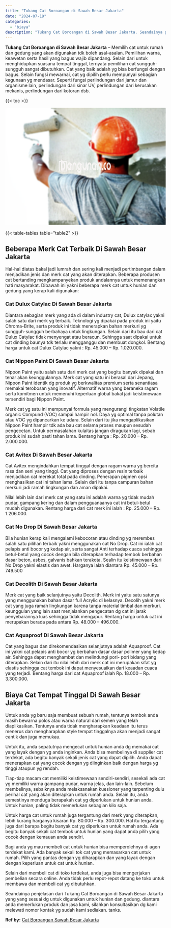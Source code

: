 ```yaml
---
title: "Tukang Cat Boroangan di Sawah Besar Jakarta"
date: "2024-07-19"
categories: 
  - "biaya"
description: "Tukang Cat Boroangan di Sawah Besar Jakarta. Seandainya penjelasan dari Tukang Cat Boroangan di Sawah Besar Jakarta yang yang sesuai dg untuk digunakan untuk..."
---
```


**Tukang Cat Boroangan di Sawah Besar Jakarta** – Memilih cat untuk rumah dan gedung yang akan digunakan tdk boleh asal-asalan. Pemilihan warna, keawetan serta hasil yang bagus wajib dipandang. Selain dari untuk menghidupkan suasana tempat tinggal, ternyata pemilihan cat sungguh-sungguh sangat dibutuhkan. Cat yang baik adalah yg bisa berfungsi dengan bagus. Selain fungsi mewarnai, cat yg dipilih perlu mempunyai sebagian kegunaan yg mendasar. Seperti fungsi perlindungan dari jamur dan organisme lain, perlindungan dari sinar UV, perlindungan dari kerusakan mekanis, perlindungan dari kotoran dsb.

{{< toc >}}

![Tukang Cat Boroangan di Sawah Besar Jakarta](/images/jasa-cat-murah23.png)

{{< table-tables table="table2" >}}

## Beberapa Merk Cat Terbaik Di Sawah Besar Jakarta

Hal-hal diatas bakal jadi lumrah dan sering kali menjadi pertimbangan dalam menjadikan jenis dan merk cat yang akan diterapkan. Beberapa produsen cat bertanding mengkampanyekan produk andalannya untuk memenangkan hati masyarakat. Dibawah ini yakni beberapa merk cat untuk hunian dan gedung yang kerap kali digunakan:

### Cat Dulux Catylac Di Sawah Besar Jakarta

Diantara sebagian merk yang ada di dalam industry cat, Dulux catylax yakni salah satu dari merk yg terbaik. Teknologi yg dipakai pada produk ini yaitu Chroma-Brite, serta produk ini tidak menerapkan bahan merkuri yg sungguh-sungguh berbahaya untuk lingkungan. Selain dari itu bau dari cat Dulux Catylac tidak menyengat atau beracun. Sehingga saat dipakai untuk cat dinding baunya tdk terlalu mengganggu dan membuat dongkol. Bentang harga untuk cat Dulux Catylac yakni : Rp. 45.000 – Rp. 1.020.000.

### Cat Nippon Paint Di Sawah Besar Jakarta

Nippon Paint yaitu salah satu dari merk cat yang begitu banyak dipakai dan tenar akan keunggulannya. Merk cat yang satu ini berasal dari Jepang, Nippon Paint identik dg produk yg berkwalitas premium serta senantiasa memakai terobosan yang inovatif. Alternatif warna yang beraneka ragam serta komitmen untuk memenuhi keperluan global bakal jadi keistimewaan tersendiri bagi Nippon Paint.

Merk cat yg satu ini mempunyai formula yang mengurangi tingkatan Volatile organic Compund (VOC) sampai hampir nol. Daya yg optimal tanpa polutan atau VOC yg dipancarkan ke udara. Selain dari itu jika mengaplikasikan Nippon Paint hampir tdk ada bau cat selama proses maupun sesudah pengecetan. Untuk permasalahan kulaitas jangan diragukan lagi, sebab produk ini sudah pasti tahan lama. Bentang harga : Rp. 20.000 – Rp. 2.000.000.

### Cat Avitex Di Sawah Besar Jakarta

Cat Avitex mengindahkan tempat tinggal dengan ragam warna yg bercita rasa dan seni yang tinggi. Cat yang diproses dengan resin terbaik menjadikan cat merekat total pada dinding. Penerapan pigmen opsi menghasilkan cat ini tahan lama. Selain dari itu tanpa campuran bahan merkuri jadi ramah lingkungan dan aman dipakai.

Nilai lebih lain dari merk cat yang satu ini adalah warna yg tidak mudah pudar, gampang kering dan dalam pengguanaanya cat ini betul-betul mudah digunakan. Rentang harga dari cat merk ini ialah : Rp. 25.000 – Rp. 1.206.000.

### Cat No Drop Di Sawah Besar Jakarta

Bila hunian kerap kali mengalami kebocoran atau dinding yg merembes salah satu pilihan terbaik yakni menggunakan cat No Drop. Cat ini ialah cat pelapis anti bocor yg kedap air, serta sangat Anti terhadap cuaca sehingga betul-betul yang cocok dengan bila diterapkan terhadap tembok berbahan dasar beton, asbes, galvanis bahkan terakota. Sealin itu keistimewaan dari No Drop yakni elastis dan awet. Harganya ialah diantara Rp. 45.000 – Rp. 749.500

### Cat Decolith Di Sawah Besar Jakarta

Merk cat yang baik selanjutnya yaitu Decolith. Merk ini yaitu satu satunya yang menggunakan bahan dasar full Acrylic di kelasnya. Decolih yakni merk cat yang juga ramah lingkungan karena tanpa material timbal dan merkuri. keunggulan yang lain saat menjalankan pengecatan dg cat ini jarak penyebarannya luas sehingga tidak mengapur. Rentang harga untuk cat ini merupakan berada pada antara Rp. 48.000 – 496.000.

### Cat Aquaproof Di Sawah Besar Jakarta

Cat yang bagus dan direkomendasikan selanjutnya adalah Aquaproof. Cat ini yakni cat pelapis anti bocor yg berbahan dasar dasar polimer yang kedap air. Sehingga dapat menghambat dan melindungi pori- pori bidang yang diterapkan. Selain dari itu nilai lebih dari merk cat ini merupakan sifat yg elastis sehingga cat tembok ini dapat menyesuaikan dari keaadan cuaca yang terjadi. Bentang harga dari cat Aquaproof ialah Rp. 18.000 – Rp. 3.300.000.

## Biaya Cat Tempat Tinggal Di Sawah Besar Jakarta

Untuk anda yg baru saja membuat sebuah rumah, tentunya tembok anda masih bewarna polos atau warna natural dari semen yang telah diaplikasikan. Tentunya anda tidak mengharapkan keadaan itu terus menerus dan mengharapkan style tempat tinggalnya akan menjadi sangat cantik dan juga memukau.

Untuk itu, anda sepatutnya mengecat untuk hunian anda dg memakai cat yang layak dengan yg anda inginkan. Anda bisa membelinya di supplier cat terdekat, ada begitu banyak sekali jenis cat yang dapat dipilih. Anda dapat menerapkan cat yang cocok dengan yg diinginkan baik dengan harga yg tinggi ataupun yg rendah.

Tiap-tiap macam cat memiliki keistimewaan sendiri-sendiri, sesekali ada cat yg memiliki warna gampang pudar, warna jelas, dan lain-lain. Sebelum membelinya, sebaiknya anda melaksanakan kuesioner yang terpenting dulu perihal cat yang akan diterapkan untuk rumah anda. Selain itu, anda semestinya menduga berapakah cat yg diperlukan untuk hunian anda. Untuk hunian, paling tidak memerlukan sebagian kilo saja.

Untuk harga cat untuk rumah juga tergantung dari merk yang diterapkan, lebih kurang harganya kisaran Rp. 80.000 – Rp. 300.000. Hal itu tergantung juga dari barapa begitu banyak cat yg diperlukan untuk rumah anda. Ada begitu banyak sekali cat tembok untuk hunian yang dapat anda pilih yang cocok dengan kemauan anda sendiri.

Bagi anda yg mau membeli cat untuk hunian bisa memperolehnya di agen terdekat kami. Ada banyak sekali tok cat yang memasarkan cat untuk rumah. Pilih yang pantas dengan yg diharapkan dan yang layak dengan dengan keperluan untuk cat untuk hunian.

Selain dari membeli cat di toko terdekat, anda juga bisa mengerjakan pembelian secara online. Anda tidak perlu repot-repot datang ke toko untuk membawa dan membeli cat yg dibutuhkan.

Seandainya penjelasan dari Tukang Cat Boroangan di Sawah Besar Jakarta yang yang sesuai dg untuk digunakan untuk hunian dan gedung. diantara anda memerlukan produk dan jasa kami, silahkan konsultasikan dg kami melewati nomor kontak yg sudah kami sediakan. tanks.

**Ref by:** [Cat Boroangan Sawah Besar Jakarta](https://id.wikipedia.org/wiki/Cat)
